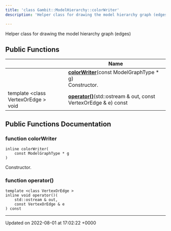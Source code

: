 ```yaml
---
title: 'class Gambit::ModelHierarchy::colorWriter'
description: 'Helper class for drawing the model hierarchy graph (edges) '

---
```









Helper class for drawing the model hierarchy graph (edges) 

## Public Functions

|                | Name           |
| -------------- | -------------- |
| | **[colorWriter](/documentation/code/classes/classgambit_1_1modelhierarchy_1_1colorwriter/#function-colorwriter)**(const ModelGraphType * g)<br>Constructor.  |
| template <class VertexOrEdge \> <br>void | **[operator()](/documentation/code/classes/classgambit_1_1modelhierarchy_1_1colorwriter/#function-operator())**(std::ostream & out, const VertexOrEdge & e) const |

## Public Functions Documentation

### function colorWriter

```
inline colorWriter(
    const ModelGraphType * g
)
```

Constructor. 

### function operator()

```
template <class VertexOrEdge >
inline void operator()(
    std::ostream & out,
    const VertexOrEdge & e
) const
```


-------------------------------

Updated on 2022-08-01 at 17:02:22 +0000